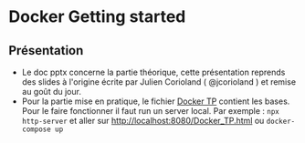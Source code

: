 # Docker Getting started

## Présentation

- Le doc pptx concerne la partie théorique, cette présentation reprends des slides à l'origine écrite par Julien Corioland ( @jcorioland ) et remise au goût du jour.
- Pour la partie mise en pratique, le fichier [Docker TP](./Slides/Docker_TP.html) contient les bases. Pour le faire fonctionner il faut run un server local. Par exemple : `npx http-server` et aller sur <http://localhost:8080/Docker_TP.html> ou `docker-compose up`
